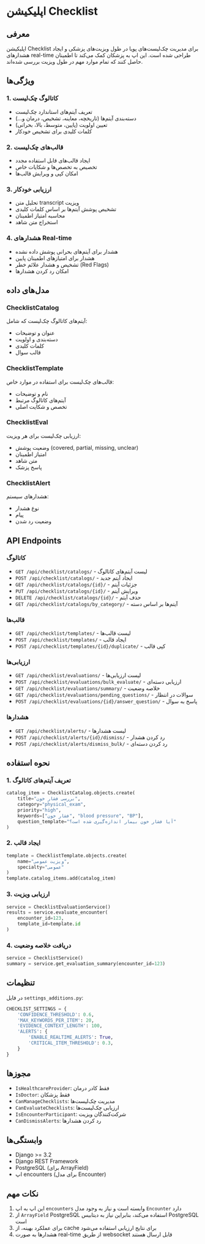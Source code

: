# اپلیکیشن Checklist

## معرفی
اپلیکیشن Checklist برای مدیریت چک‌لیست‌های پویا در طول ویزیت‌های پزشکی و ایجاد هشدارهای real-time طراحی شده است. این اپ به پزشکان کمک می‌کند تا اطمینان حاصل کنند که تمام موارد مهم در طول ویزیت بررسی شده‌اند.

## ویژگی‌ها

### 1. کاتالوگ چک‌لیست
- تعریف آیتم‌های استاندارد چک‌لیست
- دسته‌بندی آیتم‌ها (تاریخچه، معاینه، تشخیص، درمان و...)
- تعیین اولویت (پایین، متوسط، بالا، بحرانی)
- کلمات کلیدی برای تشخیص خودکار

### 2. قالب‌های چک‌لیست
- ایجاد قالب‌های قابل استفاده مجدد
- تخصیص به تخصص‌ها و شکایات خاص
- امکان کپی و ویرایش قالب‌ها

### 3. ارزیابی خودکار
- تحلیل متن transcript ویزیت
- تشخیص پوشش آیتم‌ها بر اساس کلمات کلیدی
- محاسبه امتیاز اطمینان
- استخراج متن شاهد

### 4. هشدارهای Real-time
- هشدار برای آیتم‌های بحرانی پوشش داده نشده
- هشدار برای امتیازهای اطمینان پایین
- تشخیص و هشدار علائم خطر (Red Flags)
- امکان رد کردن هشدارها

## مدل‌های داده

### ChecklistCatalog
آیتم‌های کاتالوگ چک‌لیست که شامل:
- عنوان و توضیحات
- دسته‌بندی و اولویت
- کلمات کلیدی
- قالب سوال

### ChecklistTemplate
قالب‌های چک‌لیست برای استفاده در موارد خاص:
- نام و توضیحات
- آیتم‌های کاتالوگ مرتبط
- تخصص و شکایت اصلی

### ChecklistEval
ارزیابی چک‌لیست برای هر ویزیت:
- وضعیت پوشش (covered, partial, missing, unclear)
- امتیاز اطمینان
- متن شاهد
- پاسخ پزشک

### ChecklistAlert
هشدارهای سیستم:
- نوع هشدار
- پیام
- وضعیت رد شدن

## API Endpoints

### کاتالوگ
- `GET /api/checklist/catalogs/` - لیست آیتم‌های کاتالوگ
- `POST /api/checklist/catalogs/` - ایجاد آیتم جدید
- `GET /api/checklist/catalogs/{id}/` - جزئیات آیتم
- `PUT /api/checklist/catalogs/{id}/` - ویرایش آیتم
- `DELETE /api/checklist/catalogs/{id}/` - حذف آیتم
- `GET /api/checklist/catalogs/by_category/` - آیتم‌ها بر اساس دسته

### قالب‌ها
- `GET /api/checklist/templates/` - لیست قالب‌ها
- `POST /api/checklist/templates/` - ایجاد قالب
- `POST /api/checklist/templates/{id}/duplicate/` - کپی قالب

### ارزیابی‌ها
- `GET /api/checklist/evaluations/` - لیست ارزیابی‌ها
- `POST /api/checklist/evaluations/bulk_evaluate/` - ارزیابی دسته‌ای
- `GET /api/checklist/evaluations/summary/` - خلاصه وضعیت
- `GET /api/checklist/evaluations/pending_questions/` - سوالات در انتظار
- `POST /api/checklist/evaluations/{id}/answer_question/` - پاسخ به سوال

### هشدارها
- `GET /api/checklist/alerts/` - لیست هشدارها
- `POST /api/checklist/alerts/{id}/dismiss/` - رد کردن هشدار
- `POST /api/checklist/alerts/dismiss_bulk/` - رد کردن دسته‌ای

## نحوه استفاده

### 1. تعریف آیتم‌های کاتالوگ
```python
catalog_item = ChecklistCatalog.objects.create(
    title="بررسی فشار خون",
    category="physical_exam",
    priority="high",
    keywords=["فشار خون", "blood pressure", "BP"],
    question_template="آیا فشار خون بیمار اندازه‌گیری شده است؟"
)
```

### 2. ایجاد قالب
```python
template = ChecklistTemplate.objects.create(
    name="ویزیت عمومی",
    specialty="عمومی"
)
template.catalog_items.add(catalog_item)
```

### 3. ارزیابی ویزیت
```python
service = ChecklistEvaluationService()
results = service.evaluate_encounter(
    encounter_id=123,
    template_id=template.id
)
```

### 4. دریافت خلاصه وضعیت
```python
service = ChecklistService()
summary = service.get_evaluation_summary(encounter_id=123)
```

## تنظیمات

در فایل `settings_additions.py`:

```python
CHECKLIST_SETTINGS = {
    'CONFIDENCE_THRESHOLD': 0.6,
    'MAX_KEYWORDS_PER_ITEM': 20,
    'EVIDENCE_CONTEXT_LENGTH': 100,
    'ALERTS': {
        'ENABLE_REALTIME_ALERTS': True,
        'CRITICAL_ITEM_THRESHOLD': 0.3,
    }
}
```

## مجوزها

- `IsHealthcareProvider`: فقط کادر درمان
- `IsDoctor`: فقط پزشکان
- `CanManageChecklists`: مدیریت چک‌لیست‌ها
- `CanEvaluateChecklists`: ارزیابی چک‌لیست‌ها
- `IsEncounterParticipant`: شرکت‌کنندگان ویزیت
- `CanDismissAlerts`: رد کردن هشدارها

## وابستگی‌ها

- Django >= 3.2
- Django REST Framework
- PostgreSQL (برای ArrayField)
- اپ encounters (برای مدل Encounter)

## نکات مهم

1. این اپ به اپ `encounters` وابسته است و نیاز به وجود مدل `Encounter` دارد
2. از `ArrayField` PostgreSQL استفاده می‌کند، بنابراین نیاز به دیتابیس PostgreSQL است
3. برای عملکرد بهینه، از cache برای نتایج ارزیابی استفاده می‌شود
4. هشدارها به صورت real-time از طریق websocket قابل ارسال هستند